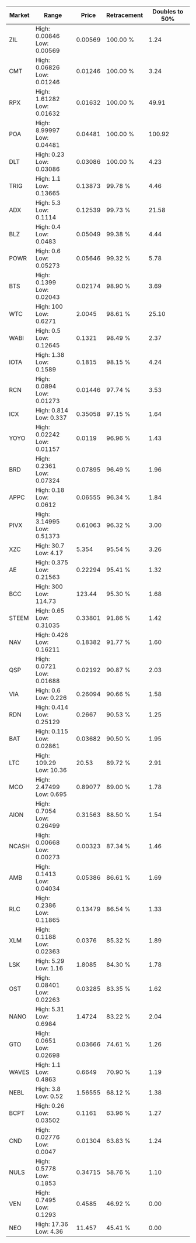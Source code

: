 | Market | Range | Price| Retracement | Doubles to 50% |
| --- | --- | --- | --- | --- |
| ZIL | High: 0.00846<br />Low: 0.00569 | 0.00569 | 100.00 % | 1.24 |
| CMT | High: 0.06826<br />Low: 0.01246 | 0.01246 | 100.00 % | 3.24 |
| RPX | High: 1.61282<br />Low: 0.01632 | 0.01632 | 100.00 % | 49.91 |
| POA | High: 8.99997<br />Low: 0.04481 | 0.04481 | 100.00 % | 100.92 |
| DLT | High: 0.23<br />Low: 0.03086 | 0.03086 | 100.00 % | 4.23 |
| TRIG | High: 1.1<br />Low: 0.13665 | 0.13873 | 99.78 % | 4.46 |
| ADX | High: 5.3<br />Low: 0.1114 | 0.12539 | 99.73 % | 21.58 |
| BLZ | High: 0.4<br />Low: 0.0483 | 0.05049 | 99.38 % | 4.44 |
| POWR | High: 0.6<br />Low: 0.05273 | 0.05646 | 99.32 % | 5.78 |
| BTS | High: 0.1399<br />Low: 0.02043 | 0.02174 | 98.90 % | 3.69 |
| WTC | High: 100<br />Low: 0.6271 | 2.0045 | 98.61 % | 25.10 |
| WABI | High: 0.5<br />Low: 0.12645 | 0.1321 | 98.49 % | 2.37 |
| IOTA | High: 1.38<br />Low: 0.1589 | 0.1815 | 98.15 % | 4.24 |
| RCN | High: 0.0894<br />Low: 0.01273 | 0.01446 | 97.74 % | 3.53 |
| ICX | High: 0.814<br />Low: 0.337 | 0.35058 | 97.15 % | 1.64 |
| YOYO | High: 0.02242<br />Low: 0.01157 | 0.0119 | 96.96 % | 1.43 |
| BRD | High: 0.2361<br />Low: 0.07324 | 0.07895 | 96.49 % | 1.96 |
| APPC | High: 0.18<br />Low: 0.0612 | 0.06555 | 96.34 % | 1.84 |
| PIVX | High: 3.14995<br />Low: 0.51373 | 0.61063 | 96.32 % | 3.00 |
| XZC | High: 30.7<br />Low: 4.17 | 5.354 | 95.54 % | 3.26 |
| AE | High: 0.375<br />Low: 0.21563 | 0.22294 | 95.41 % | 1.32 |
| BCC | High: 300<br />Low: 114.73 | 123.44 | 95.30 % | 1.68 |
| STEEM | High: 0.65<br />Low: 0.31035 | 0.33801 | 91.86 % | 1.42 |
| NAV | High: 0.426<br />Low: 0.16211 | 0.18382 | 91.77 % | 1.60 |
| QSP | High: 0.0721<br />Low: 0.01688 | 0.02192 | 90.87 % | 2.03 |
| VIA | High: 0.6<br />Low: 0.226 | 0.26094 | 90.66 % | 1.58 |
| RDN | High: 0.414<br />Low: 0.25129 | 0.2667 | 90.53 % | 1.25 |
| BAT | High: 0.115<br />Low: 0.02861 | 0.03682 | 90.50 % | 1.95 |
| LTC | High: 109.29<br />Low: 10.36 | 20.53 | 89.72 % | 2.91 |
| MCO | High: 2.47499<br />Low: 0.695 | 0.89077 | 89.00 % | 1.78 |
| AION | High: 0.7054<br />Low: 0.26499 | 0.31563 | 88.50 % | 1.54 |
| NCASH | High: 0.00668<br />Low: 0.00273 | 0.00323 | 87.34 % | 1.46 |
| AMB | High: 0.1413<br />Low: 0.04034 | 0.05386 | 86.61 % | 1.69 |
| RLC | High: 0.2386<br />Low: 0.11865 | 0.13479 | 86.54 % | 1.33 |
| XLM | High: 0.1188<br />Low: 0.02363 | 0.0376 | 85.32 % | 1.89 |
| LSK | High: 5.29<br />Low: 1.16 | 1.8085 | 84.30 % | 1.78 |
| OST | High: 0.08401<br />Low: 0.02263 | 0.03285 | 83.35 % | 1.62 |
| NANO | High: 5.31<br />Low: 0.6984 | 1.4724 | 83.22 % | 2.04 |
| GTO | High: 0.0651<br />Low: 0.02698 | 0.03666 | 74.61 % | 1.26 |
| WAVES | High: 1.1<br />Low: 0.4863 | 0.6649 | 70.90 % | 1.19 |
| NEBL | High: 3.8<br />Low: 0.52 | 1.56555 | 68.12 % | 1.38 |
| BCPT | High: 0.26<br />Low: 0.03502 | 0.1161 | 63.96 % | 1.27 |
| CND | High: 0.02776<br />Low: 0.0047 | 0.01304 | 63.83 % | 1.24 |
| NULS | High: 0.5778<br />Low: 0.1853 | 0.34715 | 58.76 % | 1.10 |
| VEN | High: 0.7495<br />Low: 0.1293 | 0.4585 | 46.92 % | 0.00 |
| NEO | High: 17.36<br />Low: 4.36 | 11.457 | 45.41 % | 0.00 |
